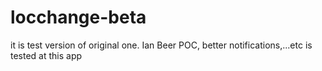 # locchange-beta

it is test version of original one. Ian Beer POC, better notifications,...etc is tested at this app
